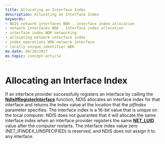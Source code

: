 ```yaml
---
title: Allocating an Interface Index
description: Allocating an Interface Index
keywords:
- NDIS network interfaces WDK , interface index allocation
- network interfaces WDK , interface index allocation
- interface index WDK networking
- allocating network interface index
- index operations WDK network interface
- locally unique identifier WDK
ms.date: 04/20/2017
ms.topic: concept-article
---
```


# Allocating an Interface Index





If an interface provider successfully registers an interface by calling the [**NdisIfRegisterInterface**](/windows-hardware/drivers/ddi/ndis/nf-ndis-ndisifregisterinterface) function, NDIS allocates an interface index for that interface and returns the index value at the location that the *pIfIndex* parameter specifies. The interface index is a 16-bit value that is unique on the local computer. NDIS does not guarantee that it will allocate the same interface index when an interface provider registers the same [**NET\_LUID**](/windows/win32/api/ifdef/ns-ifdef-net_luid_lh) value after the computer restarts. The interface index value zero (NET\_IFINDEX\_UNSPECIFIED) is reserved, and NDIS does not assign it to any interface.

 

